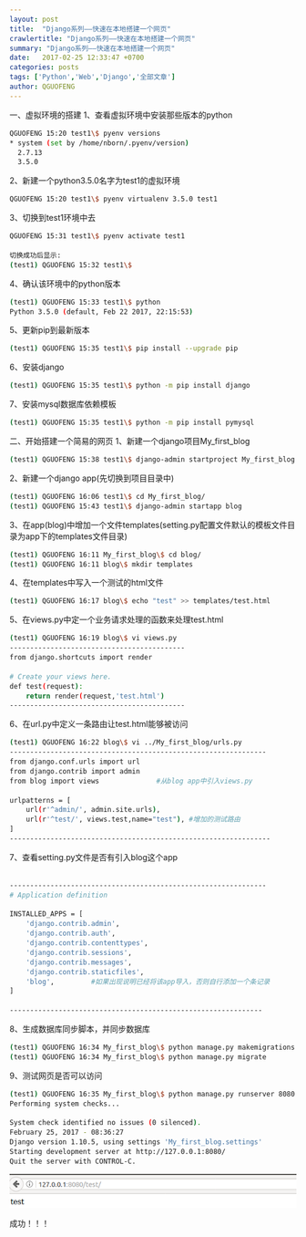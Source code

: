 ```yaml
---
layout: post
title:  "Django系列——快速在本地搭建一个网页"
crawlertitle: "Django系列——快速在本地搭建一个网页"
summary: "Django系列——快速在本地搭建一个网页"
date:   2017-02-25 12:33:47 +0700
categories: posts
tags: ['Python','Web','Django','全部文章']
author: QGUOFENG
---
```

<!--友情提示:该文章由作者QGUOFENG(http://qiuguofeng.com/)所写,欢迎指出错误一起学习
欢迎大家转载，借鉴，如果标明出处不胜感激-->

一、虚拟环境的搭建
1、查看虚拟环境中安装那些版本的python
```bash
QGUOFENG 15:20 test1\$ pyenv versions
* system (set by /home/nborn/.pyenv/version)
  2.7.13
  3.5.0
```
2、新建一个python3.5.0名字为test1的虚拟环境
```bash
QGUOFENG 15:20 test1\$ pyenv virtualenv 3.5.0 test1
```
3、切换到test1环境中去
```bash
QGUOFENG 15:31 test1\$ pyenv activate test1 

切换成功后显示:
(test1) QGUOFENG 15:32 test1\$ 
```
4、确认该环境中的python版本
```bash
(test1) QGUOFENG 15:33 test1\$ python
Python 3.5.0 (default, Feb 22 2017, 22:15:53)
```
5、更新pip到最新版本
```bash
(test1) QGUOFENG 15:35 test1\$ pip install --upgrade pip
```
6、安装django
```bash
(test1) QGUOFENG 15:35 test1\$ python -m pip install django
```
7、安装mysql数据库依赖模板
```bash
(test1) QGUOFENG 15:35 test1\$ python -m pip install pymysql
```

二、开始搭建一个简易的网页
1、新建一个django项目My_first_blog
```bash
(test1) QGUOFENG 15:38 test1\$ django-admin startproject My_first_blog
```
2、新建一个django app(先切换到项目目录中)
```bash
(test1) QGUOFENG 16:06 test1\$ cd My_first_blog/
(test1) QGUOFENG 15:43 test1\$ django-admin startapp blog
```
3、在app(blog)中增加一个文件templates(setting.py配置文件默认的模板文件目录为app下的templates文件目录)
```bash
(test1) QGUOFENG 16:11 My_first_blog\$ cd blog/
(test1) QGUOFENG 16:11 blog\$ mkdir templates
```
4、在templates中写入一个测试的html文件
```bash
(test1) QGUOFENG 16:17 blog\$ echo "test" >> templates/test.html
```
5、在views.py中定一个业务请求处理的函数来处理test.html
```bash
(test1) QGUOFENG 16:19 blog\$ vi views.py
-------------------------------------------
from django.shortcuts import render

# Create your views here.
def test(request):
    return render(request,'test.html')
-------------------------------------------
```
6、在url.py中定义一条路由让test.html能够被访问
```bash
(test1) QGUOFENG 16:22 blog\$ vi ../My_first_blog/urls.py
---------------------------------------------------------------
from django.conf.urls import url
from django.contrib import admin
from blog import views				#从blog app中引入views.py

urlpatterns = [
    url(r'^admin/', admin.site.urls),
    url(r'^test/', views.test,name="test"),	#增加的测试路由
]
----------------------------------------------------------------
```
7、查看setting.py文件是否有引入blog这个app
```bash

---------------------------------------------------------------
# Application definition

INSTALLED_APPS = [
    'django.contrib.admin',
    'django.contrib.auth',
    'django.contrib.contenttypes',
    'django.contrib.sessions',
    'django.contrib.messages',
    'django.contrib.staticfiles',
    'blog',			#如果出现说明已经将该app导入，否则自行添加一个条记录
]

--------------------------------------------------------------
```
8、生成数据库同步脚本，并同步数据库
```bash
(test1) QGUOFENG 16:34 My_first_blog\$ python manage.py makemigrations
(test1) QGUOFENG 16:34 My_first_blog\$ python manage.py migrate
```
9、测试网页是否可以访问
```bash
(test1) QGUOFENG 16:35 My_first_blog\$ python manage.py runserver 8080
Performing system checks...

System check identified no issues (0 silenced).
February 25, 2017 - 08:36:27
Django version 1.10.5, using settings 'My_first_blog.settings'
Starting development server at http://127.0.0.1:8080/
Quit the server with CONTROL-C.
```
![MTV](/assets/active_images/Django/Django2/1.png)

成功！！！
